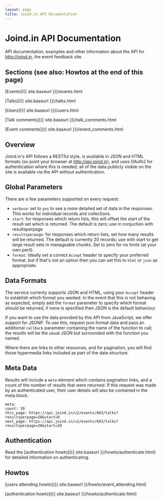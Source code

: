 ```yaml
---
layout: page
title: Joind.in API Documentation
---
```


# Joind.in API Documentation

API documentation, examples and other information about the API for http://joind.in, the event feedback site.

## Sections (see also: Howtos at the end of this page)

[Events]({{ site.baseurl }})/events.html

[Talks]({{ site.baseurl }})/talks.html

[Users]({{ site.baseurl }})/users.html

[Talk comments]({{ site.baseurl }})/talk_comments.html

[Event comments]({{ site.baseurl }})/event_comments.html

## Overview

Joind.in's API follows a RESTful style, is available in JSON and HTML formats (so point your browser at http://api.joind.in), and uses OAuth2 for authentication where this is needed; all of the data publicly visible on the site is available via the API without authentication.

## Global Parameters

There are a few parameters supported on every request:

*  ``verbose``: set to ``yes`` to see a more detailed set of data in the responses. This works for individual records and collections.
*  ``start``: for responses which return lists, this will offset the start of the result set which is returned. The default is zero; use in conjuction with resultsperpage
*  ``resultsperpage``: for responses which return lists, set how many results will be returned. The default is currently 20 records; use with start to get large result sets in manageable chunks.  Set to zero for no limits (at your own peril).
*  ``format``: Ideally set a correct ``Accept`` header to specify your preferred format, but if that's not an option then you can set this to ``html`` or ``json`` as appropriate.

## Data Formats

The service currenty supports JSON and HTML, using your ``Accept`` header to establish which format you wanted. In the event that this is not behaving as expected, simply add the ``format`` parameter to specify which format should be returned, if none is specified then JSON is the default behaviour.

If you want to use the data provided by this API from JavaScript, we offer support for JSONP. To use this, request json format data and pass an additional ``callback`` parameter containing the name of the function to call; the results will be the usual JSON but surrounded with the function you named.

Where there are links to other resources, and for pagination, you will find those hypermedia links included as part of the data structure. 

## Meta Data

Results will include a ``meta`` element which contains pagination links, and a count of the number of results that were returned.  If this request was made by an authenticated user, their user details will also be contained in the meta block.

    meta:
    count: 20
    this_page: https://api.joind.in/v2/events/603/talks?resultsperpage=20&start=0
    next_page: https://api.joind.in/v2/events/603/talks?resultsperpage=20&start=20

## Authentication

Read the [authentication howto]({{ site.baseurl }}/howto/authenticate.html) for detailed information on authenticating.

## Howtos

[users attending howto]({{ site.baseurl }}/howto/event_attending.html)

[authentication howto]({{ site.baseurl }}/howto/authenticate.html)

